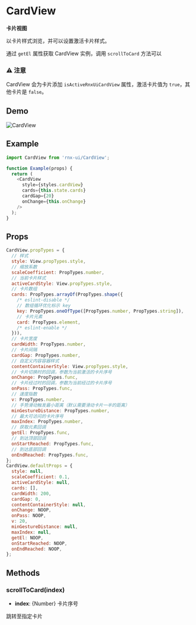 # CardView

**卡片视图**

以卡片样式浏览，并可以设置激活卡片样式。

通过 `getEl` 属性获取 CardView 实例，调用 `scrollToCard` 方法可以

### ⚠️ 注意

CardView 会为卡片添加 `isActiveRnxUiCardView` 属性，激活卡片值为 `true`，其他卡片是 `false`。

## Demo

![CardView](http://wx3.sinaimg.cn/mw690/4c8b519dly1fdgvohgt53g20hs0wsaip.gif)

## Example

```js
import CardView from 'rnx-ui/CardView';

function Example(props) {
  return (
    <CardView
      style={styles.cardView}
      cards={this.state.cards}
      cardGap={20}
      onChange={this.onChange}
    />
  );
}
```

## Props

```js
CardView.propTypes = {
  // 样式
  style: View.propTypes.style,
  // 缩放系数
  scaleCoefficient: PropTypes.number,
  // 当前卡片样式
  activeCardStyle: View.propTypes.style,
  // 卡片数组
  cards: PropTypes.arrayOf(PropTypes.shape({
    /* eslint-disable */
    // 数组循环优化标示 key
    key: PropTypes.oneOfType([PropTypes.number, PropTypes.string]),
    // 卡片元素
    card: PropTypes.element,
    /* eslint-enable */
  })),
  // 卡片宽度
  cardWidth: PropTypes.number,
  // 卡片间隔
  cardGap: PropTypes.number,
  // 自定义内容容器样式
  contentContainerStyle: View.propTypes.style,
  // 卡片切换时的回调，参数为当前激活的卡片序号
  onChange: PropTypes.func,
  // 卡片经过时的回调，参数为当前经过的卡片序号
  onPass: PropTypes.func,
  // 速度指数
  v: PropTypes.number,
  // 手势滑动触发最小距离（默认需要滑动卡片一半的距离）
  minGestureDistance: PropTypes.number,
  // 最大可访问的卡片序号
  maxIndex: PropTypes.number,
  // 获取元素回调
  getEl: PropTypes.func,
  // 到达顶部回调
  onStartReached: PropTypes.func,
  // 到达底部回调
  onEndReached: PropTypes.func,
};
CardView.defaultProps = {
  style: null,
  scaleCoefficient: 0.1,
  activeCardStyle: null,
  cards: [],
  cardWidth: 200,
  cardGap: 0,
  contentContainerStyle: null,
  onChange: NOOP,
  onPass: NOOP,
  v: 20,
  minGestureDistance: null,
  maxIndex: null,
  getEl: NOOP,
  onStartReached: NOOP,
  onEndReached: NOOP,
};
```

## Methods

### scrollToCard(index)

- **index**: {Number} 卡片序号

跳转至指定卡片
